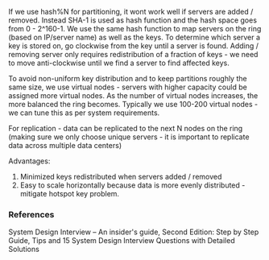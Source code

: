 If we use hash%N for partitioning, it wont work well if servers are added / removed. Instead SHA-1 is used as hash function and the hash space goes from 0 - 2^160-1. We use the same hash function to map servers on the ring (based on IP/server name) as well as the keys. To determine which server a key is stored on, go clockwise from the key until a server is found. Adding / removing server only requires redistribution of a fraction of keys - we need to move anti-clockwise until we find a server to find affected keys. 

To avoid non-uniform key distribution and to keep partitions roughly the same size, we use virtual nodes - servers with higher capacity could be assigned more virtual nodes. As the number of virtual nodes increases, the more balanced the ring becomes. Typically we use 100-200 virtual nodes - we can tune this as per system requirements.

For replication - data can be replicated to the next N nodes on the ring (making sure we only choose unique servers - it is important to replicate data across multiple data centers)

Advantages:
1. Minimized keys redistributed when servers added / removed
2. Easy to scale horizontally because data is more evenly distributed - mitigate hotspot key problem. 

### References
System Design Interview – An insider's guide, Second Edition: Step by Step Guide, Tips and 15 System Design Interview Questions with Detailed Solutions
